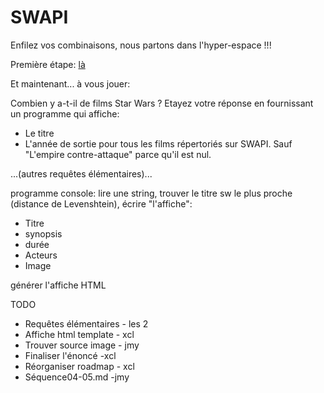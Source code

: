 # SWAPI

Enfilez vos combinaisons, nous partons dans l'hyper-espace !!!

Première étape: [là](https://swapi.dev/)

Et maintenant... à vous jouer:

Combien y a-t-il de films Star Wars ? Etayez votre réponse en fournissant un programme qui affiche:
  - Le titre
  - L'année de sortie
pour tous les films répertoriés sur SWAPI. Sauf "L'empire contre-attaque" parce qu'il est nul.

...(autres requêtes élémentaires)...

programme console: lire une string, trouver le titre sw le plus proche (distance de Levenshtein), écrire "l'affiche": 
  - Titre
  - synopsis
  - durée
  - Acteurs
  - Image

générer l'affiche HTML


TODO
- Requêtes élémentaires - les 2
- Affiche html template - xcl
- Trouver source image - jmy
- Finaliser l'énoncé -xcl
- Réorganiser roadmap - xcl
- Séquence04-05.md -jmy